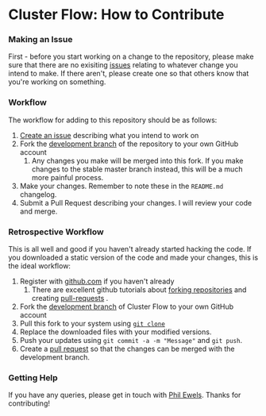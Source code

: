 # Cluster Flow: How to Contribute

### Making an Issue
First - before you start working on a change to the repository, please make
sure that there are no exisiting
[issues](https://github.com/ewels/clusterflow/issues) relating to
whatever change you intend to make. If there aren't, please create one
so that others know that you're working on something.

### Workflow
The workflow for adding to this repository should be as follows:

1. [Create an issue](https://github.com/ewels/clusterflow/issues)
   describing what you intend to work on
2. Fork the [development branch](https://github.com/ewels/clusterflow/branches) of the repository to your own GitHub account
	1. Any changes you make will be merged into this fork. If you make changes to the stable master branch instead, this will be a much more painful process.
3. Make your changes. Remember to note these in the `README.md` changelog.
5. Submit a Pull Request describing your changes. I will review your code and merge.

### Retrospective Workflow
This is all well and good if you haven't already started hacking the code. If you downloaded a static version of the code and made your changes, this is the ideal workflow:

1. Register with [github.com](https://github.com/) if you haven't already
	1. There are excellent github tutorials about [forking repositories](https://help.github.com/articles/fork-a-repo/) and creating [pull-requests](https://help.github.com/articles/using-pull-requests/) .
2. Fork the [development branch](https://github.com/ewels/clusterflow/branches) of Cluster Flow to your own GitHub account
3. Pull this fork to your system using [`git clone`](https://help.github.com/articles/fetching-a-remote/)
4. Replace the downloaded files with your modified versions.
5. Push your updates using `git commit -a -m "Message"` and `git push`.
6. Create a [pull request](https://github.com/ewels/clusterflow/pulls) so that the changes can be merged with the development branch.


### Getting Help
If you have any queries, please get in touch with [Phil Ewels](https://github.com/ewels). Thanks for contributing!
